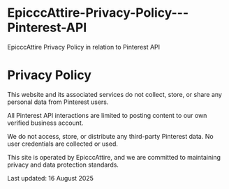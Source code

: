 # EpicccAttire-Privacy-Policy---Pinterest-API
EpicccAttire Privacy Policy in relation to Pinterest API

# Privacy Policy

This website and its associated services do not collect, store, or share any personal data from Pinterest users. 

All Pinterest API interactions are limited to posting content to our own verified business account.

We do not access, store, or distribute any third-party Pinterest data. No user credentials are collected or used.

This site is operated by EpicccAttire, and we are committed to maintaining privacy and data protection standards.

Last updated: 16 August 2025
